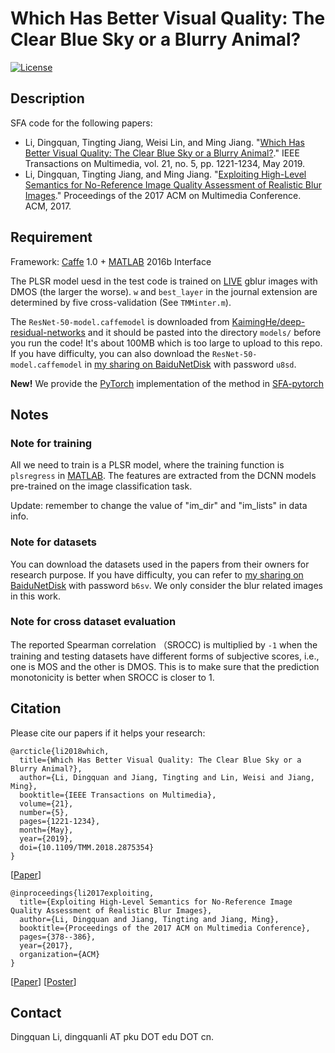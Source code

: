 # Which Has Better Visual Quality: The Clear Blue Sky or a Blurry Animal?
[![License](https://img.shields.io/github/license/mashape/apistatus.svg?maxAge=2592000)](License)

## Description
SFA code for the following papers:

- Li, Dingquan, Tingting Jiang, Weisi Lin, and Ming Jiang. "[Which Has Better Visual Quality: The Clear Blue Sky or a Blurry Animal?](https://ieeexplore.ieee.org/document/8489929)." IEEE Transactions on Multimedia, vol. 21, no. 5, pp. 1221-1234, May 2019.
- Li, Dingquan, Tingting Jiang, and Ming Jiang. "[Exploiting High-Level Semantics for No-Reference Image Quality Assessment of Realistic Blur Images](https://dl.acm.org/citation.cfm?id=3123266.3123322)." Proceedings of the 2017 ACM on Multimedia Conference. ACM, 2017.

## Requirement
Framework: [Caffe](https://github.com/BVLC/caffe/) 1.0 + [MATLAB](https://www.mathworks.com/products/matlab.html) 2016b Interface

The PLSR model uesd in the test code is trained on [LIVE](http://live.ece.utexas.edu/research/Quality/subjective.htm) gblur images with DMOS (the larger the worse). `w` and `best_layer` in the journal extension are determined by five cross-validation (See `TMMinter.m`).

The `ResNet-50-model.caffemodel` is downloaded from [KaimingHe/deep-residual-networks](https://github.com/KaimingHe/deep-residual-networks) and it should be pasted into the directory `models/` before you run the code! 
It's about 100MB which is too large to upload to this repo.
If you have difficulty, you can also download the `ResNet-50-model.caffemodel` in [my sharing on BaiduNetDisk](https://pan.baidu.com/s/1T32sYjrQA04kl1auArirxw) with password `u8sd`.

**New!** We provide the [PyTorch](https://pytorch.org) implementation of the method in [SFA-pytorch](./SFA-pytorch/)

## Notes
### Note for training
All we need to train is a PLSR model, where the training function is `plsregress` in [MATLAB](https://www.mathworks.com/products/matlab.html). The features are extracted from the DCNN models pre-trained on the image classification task.

Update: remember to change the value of "im_dir" and "im_lists" in data info.

### Note for datasets
You can download the datasets used in the papers from their owners for research purpose. If you have difficulty, you can refer to [my sharing on BaiduNetDisk](https://pan.baidu.com/s/10rGDziwuQl0fjwDHlhX1dA) with password `b6sv`. We only consider the blur related images in this work.

### Note for cross dataset evaluation
The reported Spearman correlation （SROCC) is multiplied by `-1` when the training and testing datasets have different forms of subjective scores, i.e., one is MOS and the other is DMOS. This is to make sure that the prediction monotonicity is better when SROCC is closer to 1.

## Citation

Please cite our papers if it helps your research:

<pre><code>@arcticle{li2018which,
  title={Which Has Better Visual Quality: The Clear Blue Sky or a Blurry Animal?},
  author={Li, Dingquan and Jiang, Tingting and Lin, Weisi and Jiang, Ming},
  booktitle={IEEE Transactions on Multimedia},
  volume={21}, 
  number={5}, 
  pages={1221-1234},  
  month={May},
  year={2019}, 
  doi={10.1109/TMM.2018.2875354}
}</code></pre>

[[Paper](https://ieeexplore.ieee.org/document/8489929)] 

<pre><code>@inproceedings{li2017exploiting,
  title={Exploiting High-Level Semantics for No-Reference Image Quality Assessment of Realistic Blur Images},
  author={Li, Dingquan and Jiang, Tingting and Jiang, Ming},
  booktitle={Proceedings of the 2017 ACM on Multimedia Conference},
  pages={378--386},
  year={2017},
  organization={ACM}
}</code></pre>

[[Paper](https://www.researchgate.net/profile/Dingquan_Li3/publication/320541334_Exploiting_High-Level_Semantics_for_No-Reference_Image_Quality_Assessment_of_Realistic_Blur_Images/links/5a0c14cba6fdccc69edaa035/Exploiting-High-Level-Semantics-for-No-Reference-Image-Quality-Assessment-of-Realistic-Blur-Images.pdf)] 
[[Poster](./acmmm17_poster-updated.pdf)]

## Contact
Dingquan Li, dingquanli AT pku DOT edu DOT cn.
